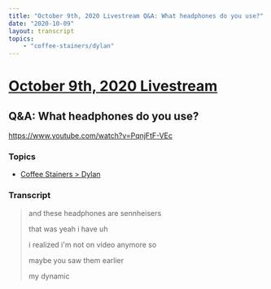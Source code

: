 ```yaml
---
title: "October 9th, 2020 Livestream Q&A: What headphones do you use?"
date: "2020-10-09"
layout: transcript
topics:
    - "coffee-stainers/dylan"
---
```

# [October 9th, 2020 Livestream](../2020-10-09.md)
## Q&A: What headphones do you use?
https://www.youtube.com/watch?v=PqnjFtF-VEc

### Topics
* [Coffee Stainers > Dylan](../topics/coffee-stainers/dylan.md)

### Transcript

> and these headphones are sennheisers
>
> that was yeah i have uh
>
> i realized i'm not on video anymore so
>
> maybe you saw them earlier
>
> my dynamic
